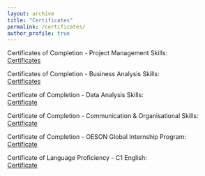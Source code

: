 ```yaml
---
layout: archive
title: "Certificates"
permalink: /certificates/
author_profile: true
---
```


Certificates of Completion - Project Management Skills:  
[Certificates](/files/Certificates-of-Completion-Project-Management.pdf)

Certificates of Completion - Business Analysis Skills:  
[Certificates](/files/Certificates-of-Completion-Business-Analysis.pdf)

Certificate of Completion - Data Analysis Skills:  
[Certificate](/files/Certificates-of-Completion-Data-Analysis.pdf) 

Certificate of Completion - Communication & Organisational Skills:  
[Certificate](/files/Certificates-of-Completion-Communication-&-Organisational-Skills.pdf) 

Certificate of Completion - OESON Global Internship Program:  
[Certificate](/files/GC-OESON-Certif.pdf)

Certificate of Language Proficiency - C1 English:  
[Certificate](/files/C1-English-OLS-Certificate.pdf) 


